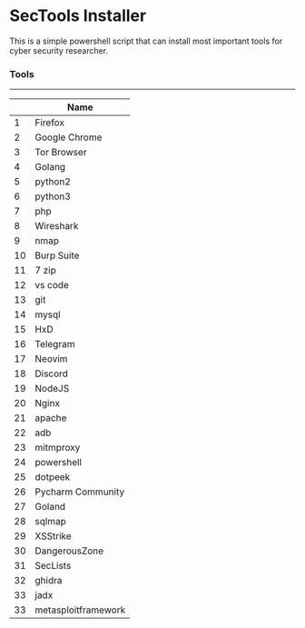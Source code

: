 # SecTools Installer

This is a simple powershell script that can install most important tools for cyber security researcher.

### Tools
------------

|     | Name                |
| --- | ------------------- |
| 1   | Firefox             |
| 2   | Google Chrome       |
| 3   | Tor Browser         |
| 4   | Golang              |
| 5   | python2             |
| 6   | python3             |
| 7   | php                 |
| 8   | Wireshark           |
| 9   | nmap                |
| 10  | Burp Suite          |
| 11  | 7 zip               |
| 12  | vs code             |
| 13  | git                 |
| 14  | mysql               |
| 15  | HxD                 |
| 16  | Telegram            |
| 17  | Neovim              |
| 18  | Discord             |
| 19  | NodeJS              |
| 20  | Nginx               |
| 21  | apache              |
| 22  | adb                 |
| 23  | mitmproxy           |
| 24  | powershell          |
| 25  | dotpeek             |
| 26  | Pycharm Community   |
| 27  | Goland              |
| 28  | sqlmap              |
| 29  | XSStrike            |
| 30  | DangerousZone       |
| 31  | SecLists            |
| 32  | ghidra              |
| 33  | jadx                |
| 33  | metasploitframework |

 
